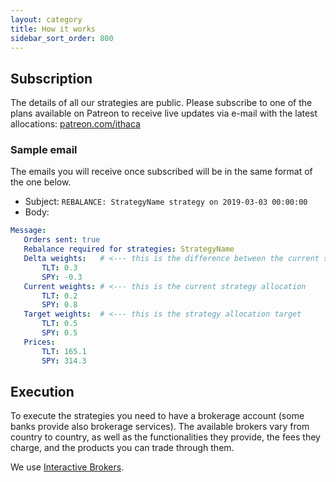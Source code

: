 ```yaml
---
layout: category
title: How it works
sidebar_sort_order: 800
---
```


## Subscription
The details of all our strategies are public. Please subscribe to one of the plans available on Patreon to receive live updates via e-mail with the latest allocations: [patreon.com/ithaca](https://www.patreon.com/ithaca "Go to Patreon page")

### Sample email
The emails you will receive once subscribed will be in the same format of the one below.

- Subject: ```REBALANCE: StrategyName strategy on 2019-03-03 00:00:00```
- Body:
```yaml
Message:
   Orders sent: true
   Rebalance required for strategies: StrategyName
   Delta weights:   # <--- this is the difference between the current strategy allocation and the target allocation
       TLT: 0.3
       SPY: -0.3
   Current weights: # <--- this is the current strategy allocation
       TLT: 0.2
       SPY: 0.8
   Target weights:  # <--- this is the strategy allocation target
       TLT: 0.5
       SPY: 0.5
   Prices:
       TLT: 165.1
       SPY: 314.3
```

## Execution
To execute the strategies you need to have a brokerage account (some banks provide also brokerage services). The available brokers vary from country to country, as well as the functionalities they provide, the fees they charge, and the products you can trade through them.

We use [Interactive Brokers](https://www.interactivebrokers.com).
